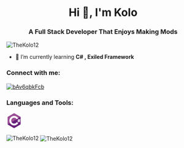 <h1 align="center">Hi 👋, I'm Kolo</h1>
<h3 align="center">A Full Stack Developer That Enjoys Making Mods</h3>

<p align="left"> <img src="https://komarev.com/ghpvc/?username=TheKolo12&label=Profile%20views&color=0e75b6&style=plastic" alt="TheKolo12" /> </p>


- 🌱 I’m currently learning **C# , Exiled Framework**


<h3 align="left">Connect with me:</h3>
<p align="left">
<a href="https://discord.gg/Y6z86Cq4sU" target="blank"><img align="center" src="https://raw.githubusercontent.com/rahuldkjain/github-profile-readme-generator/master/src/images/icons/Social/discord.svg" alt="bAv6qbkFcb" height="30" width="40" /></a>
</p>

<h3 align="left">Languages and Tools:</h3>
<p align="left"><img src="https://raw.githubusercontent.com/devicons/devicon/master/icons/csharp/csharp-original.svg" alt="csharp" width="40" height="40"/> </a> <a href="https://www.w3schools.com/css/" target="_blank" rel="noreferrer"> </a> </p>

<p><img align="left" src="https://github-readme-stats.vercel.app/api/top-langs?username=TheKolo12&show_icons=true&theme=dark&locale=en&layout=compact" alt="TheKolo12" /></p>

<p>&nbsp;<img align="center" src="https://github-readme-stats.vercel.app/api?username=TheKolo12&show_icons=true&theme=dark&locale=en" alt="TheKolo12" /></p>
